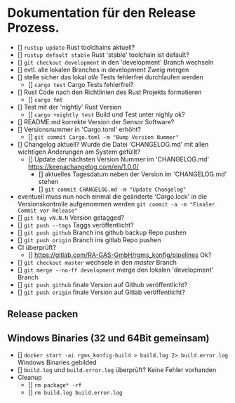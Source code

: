 # Dokumentation für den Release Prozess.

- [] `rustup update` Rust toolchains aktuell?
- [] `rustup default stable` Rust 'stable' toolchain ist default?
- [] `git checkout development` in den 'development' Branch wechseln
- [] evtl. alle lokalen Branches in development Zweig mergen
- [] stelle sicher das lokal *alle* Tests fehlerfrei durchlaufen werden
  - [] `cargo test` Cargo Tests fehlerfrei?
- [] Rust Code nach den Richtlinien des Rust Projekts formatieren
  - [] `cargo fmt`
- [] Test mit der 'nightly' Rust Version
  - [] `cargo +nightly test` Build und Test unter nighly ok?
- [] README.md korrekte Version der Sensor Software?
- [] Versionsnummer in 'Cargo.toml' erhöht?
  - [] `git commit Cargo.toml -m "Bump Version Nummer"`
- [] Changelog aktuell? Wurde die Datei 'CHANGELOG.md' mit allen wichtigen Änderungen am System gefüllt?
  - [] Update der nächsten Version Nummer im 'CHANGELOG.md' https://keepachangelog.com/en/1.0.0/
    - [] aktuelles Tagesdatum neben der Version im 'CHANGELOG.md' stehen
    - [] `git commit CHANGELOG.md -m "Update Changelog"`
- eventuell muss nun noch einmal die geänderte 'Cargo.lock' in die
  Versionskontrolle aufgenommen werden `git commit -a -m "Finaler Commit vor Release"`
- [] `git tag vN.N.N` Version getagged?
- [] `git push --tags` Taggs veröffentlicht?
- [] `git push github` Branch ins github backup Repo pushen
- [] `git push origin` Branch ins gitlab Repo pushen
- CI überprüft?
  - [] https://gitlab.com/RA-GAS-GmbH/rgms_konfig/pipelines Ok?
- [] `git checkout master` wechsele in den *master* Branch
- [] `git merge --no-ff development` merge den lokalen 'development' Branch
- [] `git push github` finale Version auf Github veröffentlicht?
- [] `git push origin` finale Version auf Gitlab veröffentlicht?

## Release packen
## Windows Binaries (32 und 64Bit gemeinsam)
- [] `docker start -ai rgms_konfig-build > build.log 2> build.error.log` Windows Binaries gebilded
- [] `build.log` und `build.error.log` überprüft? Keine Fehler vorhanden
- Cleanup
  - [] `rm package* -rf`
  - [] `rm build.log build.error.log`
